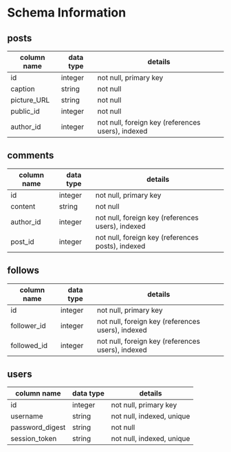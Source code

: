 # Schema Information

## posts
column name | data type | details
------------|-----------|-----------------------
id          | integer   | not null, primary key
caption     | string    | not null
picture_URL | string    | not null
public_id   | integer   | not null
author_id   | integer   | not null, foreign key (references users), indexed

## comments
column name | data type | details
------------|-----------|-----------------------
id          | integer   | not null, primary key
content     | string    | not null
author_id   | integer   | not null, foreign key (references users), indexed
post_id     | integer   | not null, foreign key (references posts), indexed


## follows
column name | data type | details
------------|-----------|-----------------------
id          | integer   | not null, primary key
follower_id | integer   | not null, foreign key (references users), indexed
followed_id | integer   | not null, foreign key (references users), indexed


## users
column name     | data type | details
----------------|-----------|-----------------------
id              | integer   | not null, primary key
username        | string    | not null, indexed, unique
password_digest | string    | not null
session_token   | string    | not null, indexed, unique
